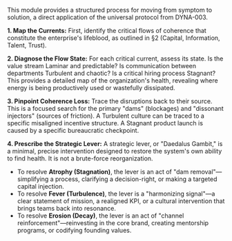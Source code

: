 This module provides a structured process for moving from symptom to solution, a direct application of the universal protocol from DYNA-003.

**1. Map the Currents:**
First, identify the critical flows of coherence that constitute the enterprise's lifeblood, as outlined in §2 (Capital, Information, Talent, Trust).

**2. Diagnose the Flow State:**
For each critical current, assess its state. Is the value stream Laminar and predictable? Is communication between departments Turbulent and chaotic? Is a critical hiring process Stagnant? This provides a detailed map of the organization's health, revealing where energy is being productively used or wastefully dissipated.

**3. Pinpoint Coherence Loss:**
Trace the disruptions back to their source. This is a focused search for the primary "dams" (blockages) and "dissonant injectors" (sources of friction). A Turbulent culture can be traced to a specific misaligned incentive structure. A Stagnant product launch is caused by a specific bureaucratic checkpoint.

**4. Prescribe the Strategic Lever:**
A strategic lever, or "Daedalus Gambit," is a minimal, precise intervention designed to restore the system's own ability to find health. It is not a brute-force reorganization.
*   To resolve **Atrophy (Stagnation)**, the lever is an act of "dam removal"—simplifying a process, clarifying a decision-right, or making a targeted capital injection.
*   To resolve **Fever (Turbulence)**, the lever is a "harmonizing signal"—a clear statement of mission, a realigned KPI, or a cultural intervention that brings teams back into resonance.
*   To resolve **Erosion (Decay)**, the lever is an act of "channel reinforcement"—reinvesting in the core brand, creating mentorship programs, or codifying founding values.